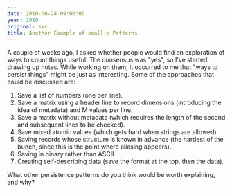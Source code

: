 ```yaml
---
date: 2010-06-24 09:00:00
year: 2010
original: swc
title: Another Example of small-p Patterns
---
```

<p>A couple of weeks ago, I asked whether people would find an exploration of ways to count things useful. The consensus was "yes", so I've started drawing up notes. While working on them, it occurred to me that "ways to persist things" might be just as interesting.  Some of the approaches that could be discussed are:</p>
<ol>
<li>Save a list of numbers (one per line).</li>
<li>Save a matrix using a header line to record dimensions (introducing the idea of metadata) and M values per line.</li>
<li>Save a matrix without metadata (which requires the length of the second and subsequent lines to be checked).</li>
<li>Save mixed atomic values (which gets hard when strings are allowed).</li>
<li>Saving records whose structure is known in advance (the hardest of the bunch, since this is the point where aliasing appears).</li>
<li>Saving in binary rather than ASCII.</li>
<li>Creating self-describing data (save the format at the top, then the data).</li>
</ol>
<p>What other persistence patterns do you think would be worth explaining, and why?</p>
